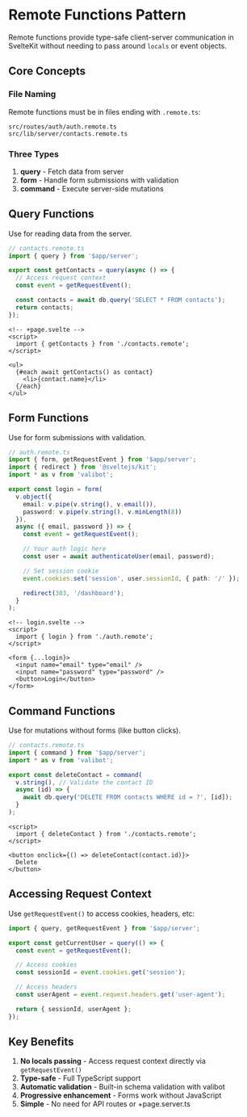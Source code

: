# Remote Functions Pattern

Remote functions provide type-safe client-server communication in SvelteKit without needing to pass around `locals` or event objects.

## Core Concepts

### File Naming
Remote functions must be in files ending with `.remote.ts`:
```
src/routes/auth/auth.remote.ts
src/lib/server/contacts.remote.ts
```

### Three Types

1. **query** - Fetch data from server
2. **form** - Handle form submissions with validation
3. **command** - Execute server-side mutations

## Query Functions

Use for reading data from the server.

```typescript
// contacts.remote.ts
import { query } from '$app/server';

export const getContacts = query(async () => {
  // Access request context
  const event = getRequestEvent();

  const contacts = await db.query('SELECT * FROM contacts');
  return contacts;
});
```

```svelte
<!-- +page.svelte -->
<script>
  import { getContacts } from './contacts.remote';
</script>

<ul>
  {#each await getContacts() as contact}
    <li>{contact.name}</li>
  {/each}
</ul>
```

## Form Functions

Use for form submissions with validation.

```typescript
// auth.remote.ts
import { form, getRequestEvent } from '$app/server';
import { redirect } from '@sveltejs/kit';
import * as v from 'valibot';

export const login = form(
  v.object({
    email: v.pipe(v.string(), v.email()),
    password: v.pipe(v.string(), v.minLength(8))
  }),
  async ({ email, password }) => {
    const event = getRequestEvent();

    // Your auth logic here
    const user = await authenticateUser(email, password);

    // Set session cookie
    event.cookies.set('session', user.sessionId, { path: '/' });

    redirect(303, '/dashboard');
  }
);
```

```svelte
<!-- login.svelte -->
<script>
  import { login } from './auth.remote';
</script>

<form {...login}>
  <input name="email" type="email" />
  <input name="password" type="password" />
  <button>Login</button>
</form>
```

## Command Functions

Use for mutations without forms (like button clicks).

```typescript
// contacts.remote.ts
import { command } from '$app/server';
import * as v from 'valibot';

export const deleteContact = command(
  v.string(), // Validate the contact ID
  async (id) => {
    await db.query('DELETE FROM contacts WHERE id = ?', [id]);
  }
);
```

```svelte
<script>
  import { deleteContact } from './contacts.remote';
</script>

<button onclick={() => deleteContact(contact.id)}>
  Delete
</button>
```

## Accessing Request Context

Use `getRequestEvent()` to access cookies, headers, etc:

```typescript
import { query, getRequestEvent } from '$app/server';

export const getCurrentUser = query(() => {
  const event = getRequestEvent();

  // Access cookies
  const sessionId = event.cookies.get('session');

  // Access headers
  const userAgent = event.request.headers.get('user-agent');

  return { sessionId, userAgent };
});
```

## Key Benefits

1. **No locals passing** - Access request context directly via `getRequestEvent()`
2. **Type-safe** - Full TypeScript support
3. **Automatic validation** - Built-in schema validation with valibot
4. **Progressive enhancement** - Forms work without JavaScript
5. **Simple** - No need for API routes or +page.server.ts
